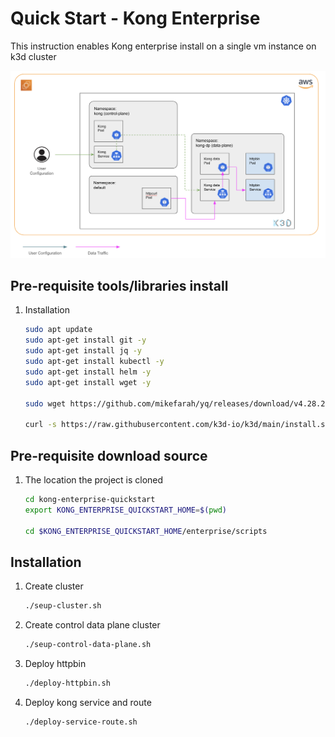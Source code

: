 # Quick Start - Kong Enterprise

This instruction enables Kong enterprise install on a single vm instance on k3d cluster

![Overview](images/overview.png)

## Pre-requisite tools/libraries install

1. Installation
    ```bash
    sudo apt update
    sudo apt-get install git -y
    sudo apt-get install jq -y
    sudo apt-get install kubectl -y
    sudo apt-get install helm -y
    sudo apt-get install wget -y

    sudo wget https://github.com/mikefarah/yq/releases/download/v4.28.2/yq_linux_amd64.tar.gz -O - | tar xz && sudo mv yq_linux_amd64 /usr/bin/yq

    curl -s https://raw.githubusercontent.com/k3d-io/k3d/main/install.sh | bash
    ```
    
## Pre-requisite download source

1. The location the project is cloned
    ```bash
    cd kong-enterprise-quickstart
    export KONG_ENTERPRISE_QUICKSTART_HOME=$(pwd)
    
    cd $KONG_ENTERPRISE_QUICKSTART_HOME/enterprise/scripts
    ```

## Installation

1. Create cluster
    ```bash
    ./seup-cluster.sh
    ```

2. Create control data plane cluster
    ```bash
    ./seup-control-data-plane.sh
    ```

3. Deploy httpbin
    ```bash
    ./deploy-httpbin.sh
    ```

4. Deploy kong service and route
    ```bash
    ./deploy-service-route.sh
    ```

